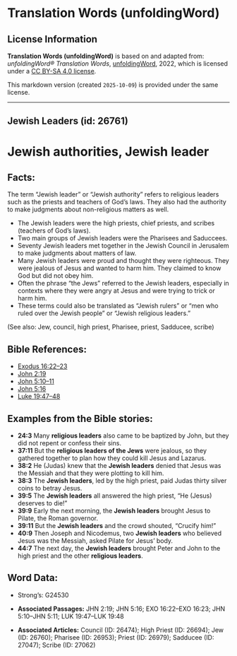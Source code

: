 # Translation Words (unfoldingWord)

## License Information

**Translation Words (unfoldingWord)** is based on and adapted from: _unfoldingWord® Translation Words_, [unfoldingWord](https://unfoldingword.org/utw), 2022, which is licensed under a [CC BY-SA 4.0 license](https://creativecommons.org/licenses/by-sa/4.0/legalcode.en).

This markdown version (created `2025-10-09`) is provided under the same license.



--------------------------------

## Jewish Leaders (id: 26761)

Jewish authorities, Jewish leader
=================================

Facts:
------

The term “Jewish leader” or “Jewish authority” refers to religious leaders such as the priests and teachers of God’s laws. They also had the authority to make judgments about non\-religious matters as well.

* The Jewish leaders were the high priests, chief priests, and scribes (teachers of God’s laws).
* Two main groups of Jewish leaders were the Pharisees and Saduccees.
* Seventy Jewish leaders met together in the Jewish Council in Jerusalem to make judgments about matters of law.
* Many Jewish leaders were proud and thought they were righteous. They were jealous of Jesus and wanted to harm him. They claimed to know God but did not obey him.
* Often the phrase “the Jews” referred to the Jewish leaders, especially in contexts where they were angry at Jesus and were trying to trick or harm him.
* These terms could also be translated as “Jewish rulers” or “men who ruled over the Jewish people” or “Jewish religious leaders.”

(See also: Jew, council, high priest, Pharisee, priest, Sadducee, scribe)

Bible References:
-----------------

* [Exodus 16:22–23](https://ref.ly/Exod16:22-Exod16:23)
* [John 2:19](https://ref.ly/John2:19)
* [John 5:10–11](https://ref.ly/John5:10-John5:11)
* [John 5:16](https://ref.ly/John5:16)
* [Luke 19:47–48](https://ref.ly/Luke19:47-Luke19:48)

Examples from the Bible stories:
--------------------------------

* **24:3** Many **religious leaders** also came to be baptized by John, but they did not repent or confess their sins.
* **37:11** But the **religious leaders of the Jews** were jealous, so they gathered together to plan how they could kill Jesus and Lazarus.
* **38:2** He (Judas) knew that the **Jewish leaders** denied that Jesus was the Messiah and that they were plotting to kill him.
* **38:3** The **Jewish leaders**, led by the high priest, paid Judas thirty silver coins to betray Jesus.
* **39:5** The **Jewish leaders** all answered the high priest, “He (Jesus) deserves to die!”
* **39:9** Early the next morning, the **Jewish leaders** brought Jesus to Pilate, the Roman governor.
* **39:11** But the **Jewish leaders** and the crowd shouted, “Crucify him!”
* **40:9** Then Joseph and Nicodemus, two **Jewish leaders** who believed Jesus was the Messiah, asked Pilate for Jesus’ body.
* **44:7** The next day, the **Jewish leaders** brought Peter and John to the high priest and the other **religious leaders**.

Word Data:
----------

* Strong’s: G24530

* **Associated Passages:** JHN 2:19; JHN 5:16; EXO 16:22–EXO 16:23; JHN 5:10–JHN 5:11; LUK 19:47–LUK 19:48
* **Associated Articles:** Council (ID: 26474); High Priest (ID: 26694); Jew (ID: 26760); Pharisee (ID: 26953); Priest (ID: 26979); Sadducee (ID: 27047); Scribe (ID: 27062)

